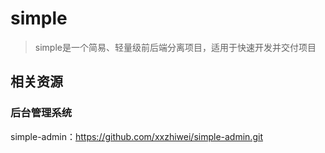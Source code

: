 # simple
> simple是一个简易、轻量级前后端分离项目，适用于快速开发并交付项目

## 相关资源

### 后台管理系统

simple-admin：https://github.com/xxzhiwei/simple-admin.git
